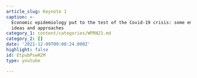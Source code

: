 ```yaml
---
article_slug: Keynote 1
caption: >-
  Economic epidemiology put to the test of the Covid-19 crisis: some emerging
  ideas and approaches
category_1: content/categories/WPRN21.md
category_2: []
date: '2021-12-09T09:00:24.000Z'
highlight: false
id: EtpubPswH2M
type: youtube

---
```

